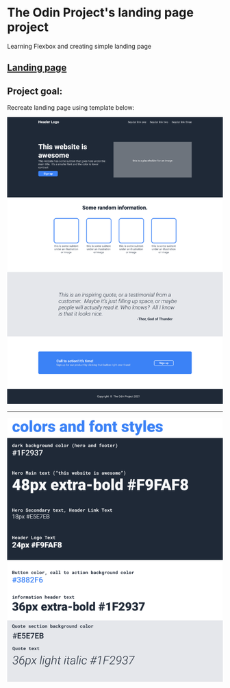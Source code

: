 # The Odin Project's landing page project

Learning Flexbox and creating simple landing page

## [Landing page](https://mankrik69.github.io/landing-page/)

## Project goal:

Recreate landing page using template below:

![](template/01.png)

---

![](template/02.png)